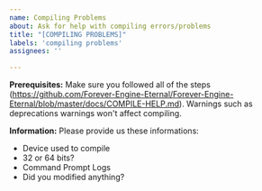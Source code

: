 ```yaml
---
name: Compiling Problems
about: Ask for help with compiling errors/problems
title: "[COMPILING PROBLEMS]"
labels: 'compiling problems'
assignees: ''

---
```


**Prerequisites:**
Make sure you followed all of the steps (https://github.com/Forever-Engine-Eternal/Forever-Engine-Eternal/blob/master/docs/COMPILE-HELP.md).
Warnings such as deprecations warnings won't affect compiling.

**Information:**
Please provide us these informations:
- Device used to compile
- 32 or 64 bits?
- Command Prompt Logs
- Did you modified anything?
